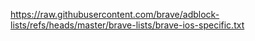 https://raw.githubusercontent.com/brave/adblock-lists/refs/heads/master/brave-lists/brave-ios-specific.txt
